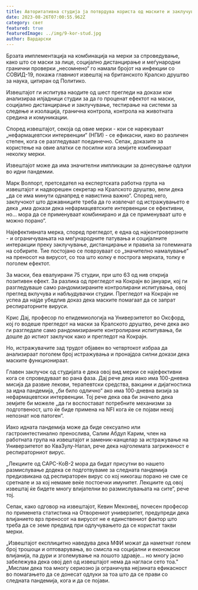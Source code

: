 ```yaml
---
title: Авторитативна студија ја потврдува користа од маските и заклучувањата
date: 2023-08-26T07:00:55.962Z
category: свет
featured: true
featuredImage: ../img/9-kor-stud.jpg
author: Вардарски
---
```

Брзата имплементација на комбинација на мерки за спроведување, како што се маски за лице, социјално дистанцирање и меѓународни гранични проверки „несомнено“ го намали бројот на инфекции со СОВИД-19, покажа главниот извештај на британското Кралско друштво за наука, цитиран од Политико.

Извештајот ги испитува наодите од шест прегледи на докази кои анализираа илјадници студии за да го проценат ефектот на маски, социјално дистанцирање и заклучување, тестирање на системи за следење и изолација, гранична контрола, контрола на животната средина и комуникации.

Според извештајот, секоја од овие мерки - кои се нарекуваат „нефармацевтски интервенции“ (НПИ) - се ефикасни, иако во различен степен, кога се разгледуваат поединечно. Сепак, доказите за користење на овие алатки се посилни кога земјите комбинираат неколку мерки.

Извештајот може да има значителни импликации за донесување одлуки во идни пандемии.

Марк Волпорт, претседател на експертската работна група на извештајот и надворешен секретар на Кралското друштво, вели дека „да се има минути однапред е навистина важно“. Според него, заклучокот што државниците треба да го извлечат од истражувањето е дека „има докази дека нефармацевтските интервенции се ефективни, но... мора да се применуваат комбинирано и да се применуваат што е можно порано“.

Најефективната мерка, според прегледот, е една од најконтроверзните - и ограничувањата на меѓународните патувања и социјалните интеракции преку заклучување, дистанцирање и правила за големината на собирите. Тие постојано се поврзуваат со „значително намалување“ на преносот на вирусот, со тоа што колку е построга мерката, толку е поголем ефектот.

За маски, беа евалуирани 75 студии, при што 63 од нив открија позитивен ефект. За разлика од прегледот на Кокрајн во јануари, кој ги разгледуваше само рандомизираните контролирани испитувања, овој преглед вклучува и набљудувачки студии. Прегледот на Кокрајн не успеа да најде убедлив доказ дека маските помагаат да се запрат респираторните вируси.

Крис Дај, професор по епидемиологија на Универзитетот во Оксфорд, кој го водеше прегледот на маски за Кралското друштво, рече дека ако ги разгледале само рандомизираните контролирани испитувања, би дошле до истиот заклучок како и прегледот на Кокрајн.

Но, истражувачите зад трудот објавен во четвртокот избраа да анализираат поголем број истражувања и пронајдоа силни докази дека маските функционираат.

Главен заклучок од студијата е дека овој вид мерки се најефективни кога се спроведуваат во рана фаза. Дај рече дека иако има 100-дневна мисија да развие лекови, терапевтски средства, вакцини и дијагностика за идна пандемија, „би било одлично“ ако има 100-дневна визија за нефармацевтски интервенции. Тој рече дека ова би значело дека земјите би можеле „да ги воспостават потребните механизми за подготвеност, што ќе биде примена на NFI кога ќе се појави некој непознат нов патоген“.

Иако идната пандемија може да биде сексуално или гастроинтестинално пренослива, Салим Абдул Карим, член на работната група на извештајот и заменик-канцелар за истражување на Универзитетот во КваЗулу-Натал, рече дека најголемата загриженост е респираторниот вирус.

„Лекциите од САРС-КоВ-2 мора да бидат присутни во нашето размислување додека се подготвуваме за следната пандемија предизвикана од респираторен вирус со кој никогаш порано не сме се сретнале и за кој немаме веќе постоечки имунитет. Лекциите од овој извештај ќе бидете многу влијателни во размислувањата на сите“, рече тој.

Сепак, како одговор на извештајот, Кевин Меконвеј, почесен професор по применета статистика на Отворениот универзитет, предупреди дека влијанието врз преносот на вирусот не е единствениот фактор што треба да се земе предвид при одлучувањето да се користат такви мерки.

„Извештајот експлицитно наведува дека МФИ можат да наметнат голем број трошоци и оптоварувања, во смисла на социјални и економски влијанија, па дури и зголемување на лошото здравје... но многу јасно забележува дека овој дел од извештајот нема да нагласи сето тоа." „Мислам дека тоа многу сериозно ја ограничува нејзината ефикасност во помагањето да се донесат одлуки за тоа што да се прави со следната пандемија, кога и да се појави.